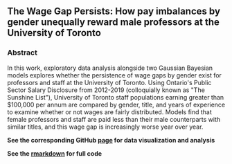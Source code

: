 ## The Wage Gap Persists: How pay imbalances by gender unequally reward male professors at the University of Toronto

### Abstract 
In this work, exploratory data analysis alongside two Gaussian Bayesian models explores whether the persistence of wage gaps by gender exist for professors and staff at the University of Toronto. Using Ontario's Public Sector Salary Disclosure from 2012-2019 (colloquially known as "The Sunshine List"), University of Toronto staff populations earning greater than $100,000 per annum are compared by gender, title, and years of experience to examine whether or not wages are fairly distributed. Models find that female professors and staff are paid less than their male counterparts with similar titles, and this wage gap is increasingly worse year over year.

**See the corresponding GitHub [page](https://mrpotatocode.github.io/UniversitySunshine/) for data visualization and analysis**

**See the [rmarkdown](https://github.com/mrpotatocode/UniversitySunshine/tree/main/outputs/paper/analysis.rmd) for full code**

